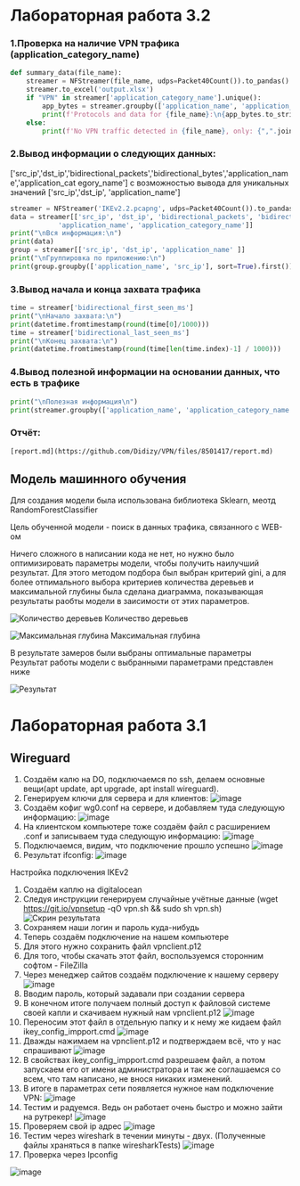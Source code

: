 # Лабораторная работа 3.2

### 1.Проверка на наличие VPN трафика (application_category_name)
```python
def summary_data(file_name):
    streamer = NFStreamer(file_name, udps=Packet40Count()).to_pandas()
    streamer.to_excel('output.xlsx')
    if "VPN" in streamer['application_category_name'].unique():
        app_bytes = streamer.groupby(['application_name', 'application_category_name'], as_index=False, sort=True)['bidirectional_bytes'].sum()
        print(f'Protocols and data for {file_name}:\n{app_bytes.to_string(index=False)}')
    else:
        print(f'No VPN traffic detected in {file_name}, only: {",".join([x for x in streamer["application_name"].unique()])}')

```

### 2.Вывод информации о следующих данных:
['src_ip','dst_ip','bidirectional_packets','bidirectional_bytes','application_name','application_cat
egory_name'] с возможностью вывода для уникальных значений ['src_ip','dst_ip',
'application_name']

```python
streamer = NFStreamer('IKEv2.2.pcapng', udps=Packet40Count()).to_pandas()
data = streamer[['src_ip', 'dst_ip', 'bidirectional_packets', 'bidirectional_bytes',
            'application_name', 'application_category_name']]
print("\nВся информация:\n")
print(data)
group = streamer[['src_ip', 'dst_ip', 'application_name' ]]
print("\nГруппировка по приложению:\n")
print(group.groupby(['application_name', 'src_ip'], sort=True).first())
```
### 3.Вывод начала и конца захвата трафика
```python
time = streamer['bidirectional_first_seen_ms']
print("\nНачало захвата:\n")
print(datetime.fromtimestamp(round(time[0]/1000)))
time = streamer['bidirectional_last_seen_ms']
print("\nКонец захвата:\n")
print(datetime.fromtimestamp(round(time[len(time.index)-1] / 1000)))
```

### 4.Вывод полезной информации на основании данных, что есть в трафике
```python
print("\nПолезная информация\n")
print(streamer.groupby(['application_name', 'application_category_name'], as_index=False, sort=True)['bidirectional_packets'].sum())
```


### Отчёт:
```html
[report.md](https://github.com/Didizy/VPN/files/8501417/report.md)

```

## Модель машинного обучения
Для создания модели была использована библиотека Sklearn, меотд RandomForestClassifier

Цель обученной модели - поиск в данных трафика, связанного с WEB-ом

Ничего сложного в написании кода не нет, но нужно было оптимизировать параметры модели, чтобы получить наилучший результат.
Для этого методом подбора был выбран критерий gini, а для более отпимального выбора критериев количества деревьев и максимальной глубины была сделана диаграмма, показывающая результаты раобты модели в заисимости от этих параметров.

![Количество деревьев](https://user-images.githubusercontent.com/87607801/163709705-71f83b5d-a408-413c-ba6f-a475d3537747.png)
Количество деревьев

![Максимальная глубина](https://user-images.githubusercontent.com/87607801/163709763-e8307ecd-9c6b-4625-afcc-9ec576325a44.png)
Максимальная глубина

В результате замеров были выбраны оптимальные параметры
Результат работы модели с выбранными параметрами представлен ниже

![Результат](https://user-images.githubusercontent.com/87607801/163709820-35ddfb4b-ff0e-47a3-a78e-36a0d7ce1960.png)


# Лабораторная работа 3.1
## Wireguard
1. Создаём калю на DO, подключаемся по ssh, делаем основные вещи(apt update, apt upgrade, apt install wireguard).
2. Генерируем ключи для сервера и для клиентов: 
![image](https://user-images.githubusercontent.com/46522218/160557152-1e12694f-32ca-4f7d-95ba-68ef3a5f693e.png)
3. Создаём кофиг wg0.conf на сервере, и добавляем туда следующую информацию:
![image](https://user-images.githubusercontent.com/46522218/160555937-2cc8bf81-02dc-4d2c-aa0e-02c7b06630c4.png)
4. На клиентском компьютере тоже создаём файл с расширением .conf и записываем туда следующую информацию:
![image](https://user-images.githubusercontent.com/46522218/160556242-05c89153-ed2c-436f-8297-b93ad213ea87.png)
5. Подключаемся, видим, что подключение прошло успешно
![image](https://user-images.githubusercontent.com/46522218/160556578-7385d009-38a6-4e1f-8fbc-7095a33a3a44.png)
6. Результат ifconfig:
![image](https://user-images.githubusercontent.com/46522218/160556789-9d4a55f6-789f-494b-b00e-594b9fc3509e.png)


Настройка подключения IKEv2

1. Создаём каплю на digitalocean
2. Следуя инструкции генерируем случайные учётные данные (wget https://git.io/vpnsetup -qO vpn.sh && sudo sh vpn.sh)
![Скрин результата](https://user-images.githubusercontent.com/87607801/160533172-cff073b4-5c59-4567-b5dd-260e471e8afd.png)
3. Сохраняем наши логин и пароль куда-нибудь
4. Теперь создаём подключение на нашем компьютере
5. Для этого нужно сохранить файл vpnclient.p12
6. Для того, чтобы скачать этот файл, воспользуемся сторонним софтом - FileZilla
7. Через менеджер сайтов создаём подключение к нашему серверу
![image](https://user-images.githubusercontent.com/87607801/160531824-b5bf2961-6b7a-4807-ba99-5ba173847ff2.png)
8. Вводим пароль, который задавали при создании сервера
9. В конечном итоге получаем полный доступ к файловой системе своей капли и скачиваем нужный нам vpnclient.p12
![image](https://user-images.githubusercontent.com/87607801/160532008-c9097c2b-4f45-4fb6-8e8a-fd62cf798e75.png)
10. Переносим этот файл в отдельную папку и к нему же кидаем файл ikey_config_impport.cmd
![image](https://user-images.githubusercontent.com/87607801/160532132-433f6d95-4441-4dd9-a7a8-fe6ea5d8cb16.png)
11. Дважды нажимаем на vpnclient.p12 и подтверждаем всё, что у нас спрашивают
![image](https://user-images.githubusercontent.com/87607801/160532294-6ea09bd2-a32f-4e32-8d2e-abb51b32a0c4.png)
12. В свойствах ikey_config_impport.cmd разрешаем файл, а потом запускаем его от имени администратора и так же соглашаемся со всем, что там написано, не внося никаких изменений.
13. В итоге в параметрах сети появляется нужное нам подключение VPN:
![image](https://user-images.githubusercontent.com/87607801/160567225-b28aa3a1-e625-45c4-84a2-4603c78f5003.png)
14. Тестим и радуемся. Ведь он работает очень быстро и можно зайти на рутрекер!
![image](https://user-images.githubusercontent.com/87607801/160532653-fde10a5c-9ace-4d7e-bbd9-ad75d750978a.png)
15. Проверяем свой ip адрес
![image](https://user-images.githubusercontent.com/87607801/160566981-d80869e9-3b10-407f-8abd-54a9287630ad.png)
16. Тестим через wireshark в течении минуты - двух. (Полученные файлы храняться в папке wiresharkTests)
![image](https://user-images.githubusercontent.com/87607801/160538521-68358d4e-b426-4e05-9e5c-727c0776ae7b.png)
17. Проверка через Ipconfig

![image](https://user-images.githubusercontent.com/87607801/160552871-cfcdd25c-bafc-4601-a668-e7cd5e9fe5d0.png)
